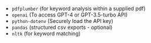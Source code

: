- `pdfplumber`  (for keyword analysis within a supplied pdf)
- `openai` (To access GPT-4 or GPT-3.5-turbo API)
- `python-dotenv` (Securely load the API key)
- `pandas` (structured csv exports - optional)
- `nltk`  (for keyword matching)
